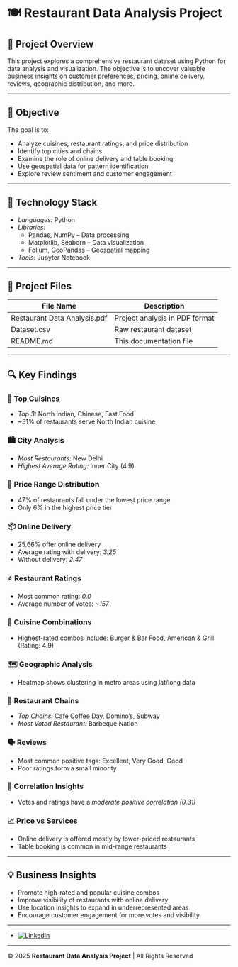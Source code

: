 # 🍽 Restaurant Data Analysis Project

## 📌 Project Overview
This project explores a comprehensive restaurant dataset using Python for data analysis and visualization. The objective is to uncover valuable business insights on customer preferences, pricing, online delivery, reviews, geographic distribution, and more.

---

## 🎯 Objective
The goal is to:
- Analyze cuisines, restaurant ratings, and price distribution
- Identify top cities and chains
- Examine the role of online delivery and table booking
- Use geospatial data for pattern identification
- Explore review sentiment and customer engagement

---

## 🧰 Technology Stack

- *Languages:* Python
- *Libraries:*
  - Pandas, NumPy – Data processing
  - Matplotlib, Seaborn – Data visualization
  - Folium, GeoPandas – Geospatial mapping
- *Tools:* Jupyter Notebook

---

## 📁 Project Files

| File Name                     | Description                          |
|-------------------------------|--------------------------------------|
| Restaurant Data Analysis.pdf | Project analysis in PDF format        |
| Dataset.csv                  | Raw restaurant dataset                |
| README.md                    | This documentation file               |

---

## 🔍 Key Findings

### 🍲 Top Cuisines
- *Top 3:* North Indian, Chinese, Fast Food
- ~31% of restaurants serve North Indian cuisine

### 🏙 City Analysis
- *Most Restaurants:* New Delhi
- *Highest Average Rating:* Inner City (4.9)

### 💸 Price Range Distribution
- 47% of restaurants fall under the lowest price range
- Only 6% in the highest price tier

### 📦 Online Delivery
- 25.66% offer online delivery
- Average rating with delivery: *3.25*
- Without delivery: *2.47*

### ⭐ Restaurant Ratings
- Most common rating: *0.0*
- Average number of votes: *~157*

### 🔗 Cuisine Combinations
- Highest-rated combos include: Burger & Bar Food, American & Grill (Rating: 4.9)

### 🗺 Geographic Analysis
- Heatmap shows clustering in metro areas using lat/long data

### 🍕 Restaurant Chains
- *Top Chains:* Café Coffee Day, Domino’s, Subway
- *Most Voted Restaurant:* Barbeque Nation

### 🗣 Reviews
- Most common positive tags: Excellent, Very Good, Good
- Poor ratings form a small minority

### 🔄 Correlation Insights
- Votes and ratings have a *moderate positive correlation (0.31)*

### 📈 Price vs Services
- Online delivery is offered mostly by lower-priced restaurants
- Table booking is common in mid-range restaurants

---

## 💡 Business Insights

- Promote high-rated and popular cuisine combos
- Improve visibility of restaurants with online delivery
- Use location insights to expand in underrepresented areas
- Encourage customer engagement for more votes and visibility

---

- [![LinkedIn](https://img.shields.io/badge/LinkedIn-%230077B5?style=for-the-badge&logo=linkedin&logoColor=white)](https://www.linkedin.com/in/aditya-arya786/)

---

© 2025 **Restaurant Data Analysis Project** | All Rights Reserved

